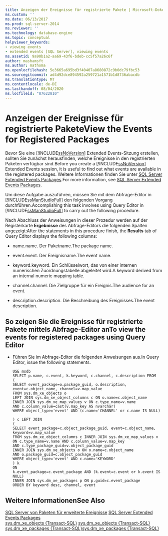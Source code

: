 ```yaml
---
title: Anzeigen der Ereignisse für registrierte Pakete | Microsoft-Dokumentation
ms.custom: ''
ms.date: 06/13/2017
ms.prod: sql-server-2014
ms.reviewer: ''
ms.technology: database-engine
ms.topic: conceptual
helpviewer_keywords:
- viewing events
- extended events [SQL Server], viewing events
ms.assetid: 9a90b1a2-aa69-43f6-bdeb-cc5f57a26c6f
author: mashamsft
ms.author: mathoma
ms.openlocfilehash: 5e3665a695bd3f40407a8680872c9b0dc79fbc53
ms.sourcegitcommit: ad4d92dce894592a259721a1571b1d8736abacdb
ms.translationtype: MT
ms.contentlocale: de-DE
ms.lasthandoff: 08/04/2020
ms.locfileid: "87622810"
---
```

# <a name="view-the-events-for-registered-packages"></a><span data-ttu-id="1c2cf-102">Anzeigen der Ereignisse für registrierte Pakete</span><span class="sxs-lookup"><span data-stu-id="1c2cf-102">View the Events for Registered Packages</span></span>
  <span data-ttu-id="1c2cf-103">Bevor Sie eine [!INCLUDE[ssNoVersion](../includes/ssnoversion-md.md)] Extended Events-Sitzung erstellen, sollten Sie zunächst herausfinden, welche Ereignisse in den registrierten Paketen verfügbar sind.</span><span class="sxs-lookup"><span data-stu-id="1c2cf-103">Before you create a [!INCLUDE[ssNoVersion](../includes/ssnoversion-md.md)] Extended Events session, it is useful to find out what events are available in the registered packages.</span></span> <span data-ttu-id="1c2cf-104">Weitere Informationen finden Sie unter [SQL Server Extended Events Packages](../relational-databases/extended-events/sql-server-extended-events-packages.md).</span><span class="sxs-lookup"><span data-stu-id="1c2cf-104">For more information, see [SQL Server Extended Events Packages](../relational-databases/extended-events/sql-server-extended-events-packages.md).</span></span>  
  
 <span data-ttu-id="1c2cf-105">Um diese Aufgabe auszuführen, müssen Sie mit dem Abfrage-Editor in [!INCLUDE[ssManStudioFull](../includes/ssmanstudiofull-md.md)] den folgenden Vorgang durchführen.</span><span class="sxs-lookup"><span data-stu-id="1c2cf-105">Accomplishing this task involves using Query Editor in [!INCLUDE[ssManStudioFull](../includes/ssmanstudiofull-md.md)] to carry out the following procedure.</span></span>  
  
 <span data-ttu-id="1c2cf-106">Nach Abschluss der Anweisungen in dieser Prozedur werden auf der Registerkarte **Ergebnisse** des Abfrage-Editors die folgenden Spalten angezeigt:</span><span class="sxs-lookup"><span data-stu-id="1c2cf-106">After the statements in this procedure finish, the **Results** tab of Query Editor displays the following columns:</span></span>  
  
-   <span data-ttu-id="1c2cf-107">name.</span><span class="sxs-lookup"><span data-stu-id="1c2cf-107">name.</span></span> <span data-ttu-id="1c2cf-108">Der Paketname.</span><span class="sxs-lookup"><span data-stu-id="1c2cf-108">The package name.</span></span>  
  
-   <span data-ttu-id="1c2cf-109">event.</span><span class="sxs-lookup"><span data-stu-id="1c2cf-109">event.</span></span> <span data-ttu-id="1c2cf-110">Der Ereignisname.</span><span class="sxs-lookup"><span data-stu-id="1c2cf-110">The event name.</span></span>  
  
-   <span data-ttu-id="1c2cf-111">keyword.</span><span class="sxs-lookup"><span data-stu-id="1c2cf-111">keyword.</span></span> <span data-ttu-id="1c2cf-112">Ein Schlüsselwort, das von einer internen numerischen Zuordnungstabelle abgeleitet wird.</span><span class="sxs-lookup"><span data-stu-id="1c2cf-112">A keyword derived from an internal numeric mapping table.</span></span>  
  
-   <span data-ttu-id="1c2cf-113">channel.</span><span class="sxs-lookup"><span data-stu-id="1c2cf-113">channel.</span></span> <span data-ttu-id="1c2cf-114">Die Zielgruppe für ein Ereignis.</span><span class="sxs-lookup"><span data-stu-id="1c2cf-114">The audience for an event.</span></span>  
  
-   <span data-ttu-id="1c2cf-115">description.</span><span class="sxs-lookup"><span data-stu-id="1c2cf-115">description.</span></span> <span data-ttu-id="1c2cf-116">Die Beschreibung des Ereignisses.</span><span class="sxs-lookup"><span data-stu-id="1c2cf-116">The event description.</span></span>  
  
## <a name="to-view-the-events-for-registered-packages-using-query-editor"></a><span data-ttu-id="1c2cf-117">So zeigen Sie die Ereignisse für registrierte Pakete mittels Abfrage-Editor an</span><span class="sxs-lookup"><span data-stu-id="1c2cf-117">To view the events for registered packages using Query Editor</span></span>  
  
-   <span data-ttu-id="1c2cf-118">Führen Sie im Abfrage-Editor die folgenden Anweisungen aus.</span><span class="sxs-lookup"><span data-stu-id="1c2cf-118">In Query Editor, issue the following statements.</span></span>  
  
    ```  
    USE msdb  
    SELECT p.name, c.event, k.keyword, c.channel, c.description FROM  
    (  
    SELECT event_package=o.package_guid, o.description,   
    event=c.object_name, channel=v.map_value  
    FROM sys.dm_xe_objects o  
    LEFT JOIN sys.dm_xe_object_columns c ON o.name=c.object_name  
    INNER JOIN sys.dm_xe_map_values v ON c.type_name=v.name   
    AND c.column_value=cast(v.map_key AS nvarchar)  
    WHERE object_type='event' AND (c.name='CHANNEL' or c.name IS NULL)  
  
    ) c LEFT JOIN   
    (  
    SELECT event_package=c.object_package_guid, event=c.object_name,   
    keyword=v.map_value  
    FROM sys.dm_xe_object_columns c INNER JOIN sys.dm_xe_map_values v   
    ON c.type_name=v.name AND c.column_value=v.map_key   
    AND c.type_package_guid=v.object_package_guid  
    INNER JOIN sys.dm_xe_objects o ON o.name=c.object_name   
    AND o.package_guid=c.object_package_guid  
    WHERE object_type='event' AND c.name='KEYWORD'   
    ) k  
    ON  
    k.event_package=c.event_package AND (k.event=c.event or k.event IS NULL)  
    INNER JOIN sys.dm_xe_packages p ON p.guid=c.event_package  
    ORDER BY keyword desc, channel, event  
    ```  
  
## <a name="see-also"></a><span data-ttu-id="1c2cf-119">Weitere Informationen</span><span class="sxs-lookup"><span data-stu-id="1c2cf-119">See Also</span></span>  
 <span data-ttu-id="1c2cf-120">[SQL Server von Paketen für erweiterte Ereignisse](../relational-databases/extended-events/sql-server-extended-events-packages.md) </span><span class="sxs-lookup"><span data-stu-id="1c2cf-120">[SQL Server Extended Events Packages](../relational-databases/extended-events/sql-server-extended-events-packages.md) </span></span>  
 <span data-ttu-id="1c2cf-121">[sys.dm_xe_objects &#40;Transact-SQL&#41;](/sql/relational-databases/system-dynamic-management-views/sys-dm-xe-objects-transact-sql) </span><span class="sxs-lookup"><span data-stu-id="1c2cf-121">[sys.dm_xe_objects &#40;Transact-SQL&#41;](/sql/relational-databases/system-dynamic-management-views/sys-dm-xe-objects-transact-sql) </span></span>  
 [<span data-ttu-id="1c2cf-122">sys.dm_xe_packages &#40;Transact-SQL&#41;</span><span class="sxs-lookup"><span data-stu-id="1c2cf-122">sys.dm_xe_packages &#40;Transact-SQL&#41;</span></span>](/sql/relational-databases/system-dynamic-management-views/sys-dm-xe-packages-transact-sql)  
  
  

